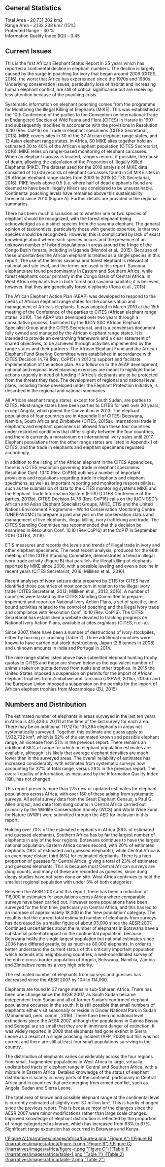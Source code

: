 ## General Statistics

Total Area - 20,731,202 km2<br />
Range Area - 3,132,238 km2 (15%)<br />
Protected Range - 30 %<br />
Information Quality Index (IQI) - 0.45

## Current Issues

This is the first African Elephant Status Report in 25 years which has reported a continental decline in elephant numbers. The decline is largely caused by the surge in poaching for ivory that began around 2006 (CITES, 2016), the worst that Africa has experienced since the 1970s and 1980s. Underlying conservation issues, particularly loss of habitat and increasing human elephant conflict, are still of critical significance but are receiving less attention because of the poaching crisis.

Systematic information on elephant poaching comes from the programme for Monitoring the Illegal Killing of Elephants (MIKE). This was established at the 10th Conference of the parties to the Convention on International Trade in Endangered Species of Wild Fauna and Flora (CITES) in Harare in 1997 and subsequently modified in accordance with the provisions in Resolution 10.10 (Rev. CoP16) on Trade in elephant specimens (CITES Secretariat, 2013). MIKE covers sites in 30 of the 37 African elephant range states, and 13 Asian elephant range states. In Africa, 60 MIKE sites together hold an estimated 30 to 40% of the African elephant population (CITES Secretariat, 2016). MIKE relies on ranger-based monitoring of elephant carcasses. When an elephant carcass is located, rangers record, if possible, the cause of death, allowing the calculation of the Proportion of Illegally Killed Elephants (PIKE). The dataset used for the 2016 analysis of MIKE data consisted of 14,606 records of elephant carcasses found in 54 MIKE sites in 29 African elephant range states from 2003 to 2015 (CITES Secretariat, 2016). PIKE levels above 0.5 (i.e. where half of dead elephants found are deemed to have been illegally killed) are considered to be unsustainable. Continental poaching levels have remained above this sustainability threshold since 2010 (Figure A). Further details are provided in the regional summaries.

There has been much discussion as to whether one or two species of elephant should be recognized, with the forest elephant being acknowledged as a distinct species from the savanna elephant. The general opinion of taxonomists, particularly those with genetic expertise, is that two species should be recognized. However, this is complicated by lack of exact knowledge about where each species occurs and the presence of an unknown number of hybrid populations in areas around the fringe of the Congo Basin forests, including in Uganda (Mondol et al., 2015). Because of these uncertainties the African elephant is treated as a single species in this report. The use of the terms savanna and forest elephant is relevant at national and site level, and the terms are used in this report. Savanna elephants are found predominantly in Eastern and Southern Africa, while forest elephants occur primarily in the Congo Basin of Central Africa. In West Africa elephants live in both forest and savanna habitats; it is believed, however, that they are genetically forest elephants (Roca et al., 2015).

The African Elephant Action Plan (AEAP) was developed to respond to the needs of African elephant range states for the conservation and management of Africa’s elephants.  It was adopted in March 2010 at the 15th meeting of the Conference of the parties to CITES (African elephant range states, 2010). The AEAP was developed over two years through a consultative process, facilitated by the IUCN SSC African Elephant Specialist Group and the CITES Secretariat, and is a consensus document fully owned and managed by the African elephant range states. It is intended to provide an overarching framework and a clear statement of shared objectives, to be achieved through activities implemented by the range states and their partners. The African Elephant Fund and the African Elephant Fund Steering Committee were established in accordance with CITES Decision 14.79 (Rev. CoP15) in 2010 to support and facilitate implementation of the action plan. As a follow on to the AEAP development, national and regional level planning exercises are meant to highlight those actions urgently in need of funding if Africa’s elephants are to be protected from the threats they face.  The development of regional and national level plans, including those developed under the Elephant Protection Initiative, is described in the regional and national summaries.

All African elephant range states, except for South Sudan, are parties to CITES. Most range states have been parties to CITES for well over 20 years, except Angola, which joined the Convention in 2013. The elephant populations of four countries are in Appendix II of CITES: Botswana, Namibia, South Africa and Zimbabwe (CITES, 2015a). International trade in elephants and elephant specimens is allowed from these four countries under restricted conditions that differ slightly between the four countries, and there is currently a moratorium on international ivory sales until 2017. Elephant populations from the other range states are listed in Appendix I of CITES, and the trade in elephants and elephant specimens regulated accordingly.

In addition to the listing of the African elephant in the CITES Appendices, there is a CITES resolution governing trade in elephant specimens. Resolution Conf. 10.10 (Rev. CoP16) outlines a number of important provisions and regulations regarding trade in elephants and elephant specimens, as well as important reporting and monitoring responsibilities, such as the submission of data to the CITES monitoring systems MIKE and the Elephant Trade Information System (ETIS) (CITES Conference of the parties, 2013b). CITES Decision 14.78 (Rev. CoP16) calls on the IUCN SSC’s African and Asian Elephant Specialist Groups, MIKE, ETIS and the United Nations Environment Programme – World Conservation Monitoring Centre (UNEP-WCMC) to prepare a joint analysis on the conservation status and management of live elephants, illegal killing, ivory trafficking and trade. The CITES Standing Committee has recommended that this decision be enshrined in Resolution Conf. 10.10 (Rev CoP16) at the CoP17 in September 2016 (CITES, 2016).

ETIS measures and records the levels and trends of illegal trade in ivory and other elephant specimens. The most recent analysis, produced for the 66th meeting of the CITES Standing Committee, demonstrates a trend in illegal ivory trade activity (Figure B) that parallels the illegal killing of elephants reported by MIKE since 2008, with a possible leveling and even a decline in recent years (CITES Secretariat, 2016; Milliken et al., 2016).
 
Recent analyses of ivory seizure data prepared by ETIS for CITES have identified those countries of most concern in relation to the illegal ivory trade (CITES Secretariat, 2012; Milliken et al., 2013, 2016). A number of countries were tasked by the CITES Standing Committee to prepare, implement and report on National Ivory Action Plans, a set of specific, time bound activities related to the control of poaching and the illegal ivory trade and compliance with Resolution Conf. 10.10 (Rev. CoP16). The CITES Secretariat has established a website devoted to tracking progress on National Ivory Action Plans, available at cites.org/niaps (CITES, n.d.-a).

Since 2007, there have been a number of destructions of ivory stockpiles, either by burning or crushing (Table 2). Three additional countries were known to have carried out stock destructions, Japan (2.8 tonnes in 2008) and unknown amounts in India and Portugal in 2014. 

The nine range states listed above have submitted elephant hunting trophy quotas to CITES and these are shown below as the equivalent number of animals taken on quota derived from tusks and other trophies. In 2015 the United States imposed a suspension on permits for the import of African elephant trophies from Zimbabwe and Tanzania (USFWS, 2015a, 2015b) and the European Union imposed a suspension on the permits for the import of African elephant trophies from Mozambique (EU, 2015)

## Numbers and Distribution

The estimated number of elephants in areas surveyed in the last ten years in Africa is 415,428 ± 20,111 at the time of the last survey for each area. There may be an additional 117,127to 135,384 elephants in areas not systematically surveyed. Together, this estimate and guess apply to 1,932,732 km², which is 62% of the estimated known and possible elephant range, an increase from 51% in the previous report. There remains an additional 38% of range for which no elephant population estimates are available, although it is likely that average elephant densities are much lower than in the surveyed areas. The overall reliability of estimates has increased considerably, with estimates from systematic surveys now accounting for 37% of total range, versus 29% in the previous report. The overall quality of information, as measured by the Information Quality Index (IQI), has not changed.

This report presents more than 275 new or updated estimates for elephant populations across Africa, with over 180 of these arising from systematic surveys.  All aerial survey data from the Great Elephant Census, a Paul G. Allen project, and data from dung counts in Central Africa carried out primarily by the Wildlife Conservation Society (WCS) and World Wide Fund for Nature (WWF) were submitted through the AED for inclusion in this report. 

Holding over 70% of the estimated elephants in Africa (56% of estimated and guessed elephants), Southern Africa has by far the largest number of elephants in any of the four regions. Botswana continues to have the largest national population. Eastern Africa comes second, with 20% of estimated elephants (18% of estimated and guessed elephants), while Central Africa is an even more distant third (6%) for estimated elephants. There is a high proportion of guesses for Central Africa, giving a total of 23% of estimated and guessed elephants. This is because most Central African surveys are dung counts, and many of these are recorded as guesses, since dung decay studies have not been done on site. West Africa continues to hold the smallest regional population with under 3% of both categories.

Between the AESR 2007 and this report, there has been a reduction of 118,000 in estimates for populations across Africa where comparable surveys have been carried out. However some populations have been surveyed for the first time, particularly in Central Africa, and this has led to an increase of approximately 18,000 in the ‘new population’ category. The result is that the current total estimated number of elephants from surveys has decreased by a smaller figure of about 93,000 since the AESR 2007. Continued uncertainties about the number of elephants in Botswana have a substantial potential impact on the continental population, because Botswana holds the single largest population but national estimates since 2006 have differed greatly, by as much as 80,000 elephants. In order to better understand the current status of this critically important population, which extends into neighbouring countries, a well-coordinated survey of the entire cross-border population of Angola, Botswana, Namibia, Zambia and Zimbabwe remains a very high priority.

The estimated number of elephants from surveys and guesses has decreased since the AESR 2007 by 104 to 114,000.
 
Elephants are found in 37 range states in sub-Saharan Africa. There has been one change since the AESR 2007, as South Sudan became independent from Sudan and all of former Sudan’s confirmed elephant populations occurred in the south. It is still possible that small numbers of elephants either visit seasonally or reside in Dinder National Park in Sudan (Mohammad, pers. comm., 2016). There have been no national level extinctions since the AESR 2007, although the populations in Guinea Bissau and Senegal are so small that they are in imminent danger of extinction. It was widely reported in 2009 that elephants had gone extinct in Sierra Leone as a result of a single poaching incident (AFP, 2009) but this was not correct and there are still at least four small populations surviving in the country.
  
The distribution of elephants varies considerably across the four regions from small, fragmented populations in West Africa to large, virtually undisturbed tracts of elephant range in Central and Southern Africa, with a mixture in Eastern Africa. Detailed knowledge of the status of elephant distribution is scanty in many parts of the continent, particularly in Central Africa and in countries that are emerging from armed conflict, such as Angola, Sudan and Sierra Leone.
 
The total area of known and possible elephant range at the continental level is currently estimated at slightly over  3.1 million km². This is hardly changed since the previous report. This is because most of the changes since the AESR 2007  were minor modifications rather than large scale changes. Improved knowledge of elephant distribution is reflected by the proportion of range categorized as known,  which has increased from 63% to 67%. Significant range expansion has occurred in Botswana and Kenya.

<a href="/narratives/images/africa/figure-1.png" target="_blank">
  ![Figure A](/narratives/images/africa/figure-a.png "Figure A")
</a>

<a href="/narratives/images/africa/figure-1.png" target="_blank">
  ![Figure B](/narratives/images/africa/figure-b.png "Figure B")
</a>

<a href="/narratives/images/africa/figure-1.png" target="_blank">
  ![Figure C](/narratives/images/africa/figure-c.png "Figure C")
</a>

<a href="/narratives/images/africa/figure-1.png" target="_blank">
  ![Table 1](/narratives/images/africa/table-1.png "Table 1")
</a>

<a href="/narratives/images/africa/figure-1.png" target="_blank">
  ![Table 2](/narratives/images/africa/table-2.png "Table 2")
</a>